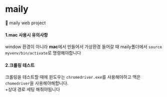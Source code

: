 # maily
🚀 maily web project

#### 1.mac 사용시 유의사항
window 환경이 아니라 **mac**에서 만들어서 가상환경 들어갈 때 
maily폴더에서 `source myvenv/bin/activate`로 명령해야합니다

#### 2.크롤링 테스트
크롤링을 테스트할 때에 윈도우는 `chromedriver.exe`를 사용해야하고 맥은 `chomedriver`을 사용해야해합니다.  
+상대 경로 세팅 해줘야됩니다
